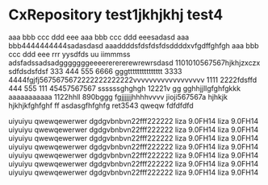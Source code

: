 # CxRepository test1jkhjkhj test4
aaa bbb ccc ddd eee
aaa bbb ccc ddd eeesadasd
aaa bbb4444444444sadasdasd
aaaddddsfdsfdsfdsddddxvfgdffghfgh
aaa bbb ccc ddd eee rrr yysdfds uu iimmmss
adsfadssadsadgggggggeeeererererewrewrsdasd
1101010567567hjkhjzxczx
sdfdsdsfdsf
333 444 555 6666 gggttttttttttttttt
3333 4444fgjfj5675675672222222222222vvvvvvvvvvvvvvvvvv
1111 2222fdsffd
444 555
111 45457567567
ssssssghghgh
12221v
gg
gghhjjllgfghfgkkk
aaaaaaaaaaa
1122hhll
890bggg
fgjjjjjjhhhhvvvv
jioji567567a
hjhkjk
hjkhjkfghfghf
ff
asdasgfhfghfg
ret3543
qweqw   fdfdfdfd

uiyuiyu
qwewqewerwer dgdgvbnbvn22fff222222
liza 9.0FH14 liza 9.0FH14
uiyuiyu qwewqewerwer dgdgvbnbvn22fff222222 liza 9.0FH14 liza 9.0FH14
uiyuiyu qwewqewerwer dgdgvbnbvn22fff222222 liza 9.0FH14 liza 9.0FH14
uiyuiyu qwewqewerwer dgdgvbnbvn22fff222222 liza 9.0FH14 liza 9.0FH14
uiyuiyu qwewqewerwer dgdgvbnbvn22fff222222 liza 9.0FH14 liza 9.0FH14
uiyuiyu qwewqewerwer dgdgvbnbvn22fff222222 liza 9.0FH14 liza 9.0FH14
uiyuiyu qwewqewerwer dgdgvbnbvn22fff222222 liza 9.0FH14 liza 9.0FH14
